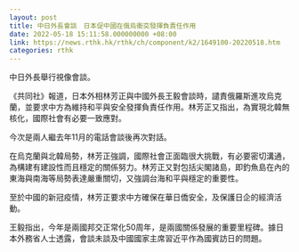 ```yaml
---
layout: post
title: 中日外長會談　日本促中國在俄烏衝突發揮負責任作用
date: 2022-05-18 15:11:58.000000000 +08:00
link: https://news.rthk.hk/rthk/ch/component/k2/1649100-20220518.htm
categories: rthk
---
```


中日外長舉行視像會談。

《共同社》報道，日本外相林芳正與中國外長王毅會談時，譴責俄羅斯進攻烏克蘭，並要求中方為維持和平與安全發揮負責任作用。林芳正又指出，為實現北韓無核化，國際社會有必要一致應對。

今次是兩人繼去年11月的電話會談後再次對話。

在烏克蘭與北韓局勢，林芳正強調，國際社會正面臨很大挑戰，有必要密切溝通，為構建有建設性而且穩定的關係努力。林芳正又對包括尖閣諸島，即釣魚島在內的東海與南海等局勢表達嚴重關切，又強調台海和平與穩定的重要性。

至於中國的新冠疫情，林芳正要求中方確保在華日僑安全，及保護日企的經濟活動。

王毅指出，今年是兩國邦交正常化50周年，是兩國關係發展的重要里程碑。據日本外務省人士透露，會談未談及中國國家主席習近平作為國賓訪日的問題。
